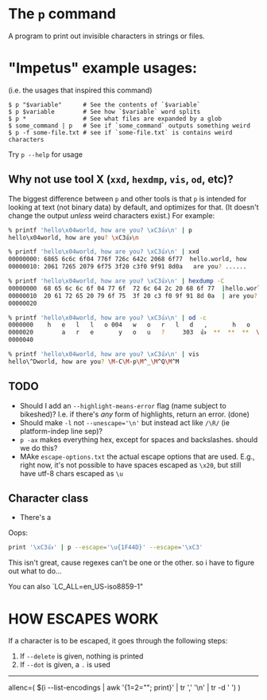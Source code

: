 # The `p` command
A program to print out invisible characters in strings or files.

# "Impetus" example usages:
(i.e. the usages that inspired this command)
```shell
$ p "$variable"      # See the contents of `$variable`
$ p $variable        # See how `$variable` word splits
$ p *                # See what files are expanded by a glob
$ some_command | p   # See if `some_command` outputs something weird
$ p -f some-file.txt # see if `some-file.txt` is contains weird characters
```

Try `p --help` for usage

## Why not use tool X (`xxd`, `hexdmp`, `vis`, `od`, etc)?
The biggest difference between `p` and other tools is that `p` is intended for looking at text (not binary data) by default, and optimizes for that. (It doesn't change the output _unless_ weird characters exist.) For example:
```bash
% printf 'hello\x04world, how are you? \xC3👍\n' | p
hello\x04world, how are you? \xC3👍\n

% printf 'hello\x04world, how are you? \xC3👍\n' | xxd
00000000: 6865 6c6c 6f04 776f 726c 642c 2068 6f77  hello.world, how
00000010: 2061 7265 2079 6f75 3f20 c3f0 9f91 8d0a   are you? ......

% printf 'hello\x04world, how are you? \xC3👍\n' | hexdump -C
00000000  68 65 6c 6c 6f 04 77 6f  72 6c 64 2c 20 68 6f 77  |hello.world, how|
00000010  20 61 72 65 20 79 6f 75  3f 20 c3 f0 9f 91 8d 0a  | are you? ......|
00000020

% printf 'hello\x04world, how are you? \xC3👍\n' | od -c
0000000    h   e   l   l   o 004   w   o   r   l   d   ,       h   o   w
0000020        a   r   e       y   o   u   ?     303  👍  **  **  **  \n
0000040

% printf 'hello\x04world, how are you? \xC3👍\n' | vis
hello\^Dworld, how are you? \M-C\M-p\M^_\M^Q\M^M

```

## TODO
- Should I add an `--highlight-means-error` flag (name subject to bikeshed)? I.e. if there's _any_ form of highlights, return an error. (done)
- Should make `-l` not `--unescape='\n'` but instead act like `/\R/` (ie platform-indep line sep)?
- `p -ax` makes everything hex, except for spaces and backslashes. should we do this?
- MAke `escape-options.txt` the actual escape options that are used. E.g., right now, it's not possible to have spaces escaped as `\x20`, but still have utf-8 chars escaped as `\u`

## Character class
- There's a 

Oops:
```sh
print '\xC3👍' | p --escape='\u{1F44D}' --escape='\xC3'
```
This isn't great, cause regexes can't be one or the other. so i have to figure out what to do...

You can also `LC_ALL=en_US-iso8859-1"

# HOW ESCAPES WORK
If a character is to be escaped, it goes through the following steps:
1. If `--delete` is given, nothing is printed
2. If `--dot` is given, a `.` is used


---
allenc=( $(i --list-encodings | awk '{$1=$2=""; print}' | tr ',' '\n' | tr -d ' ') )
